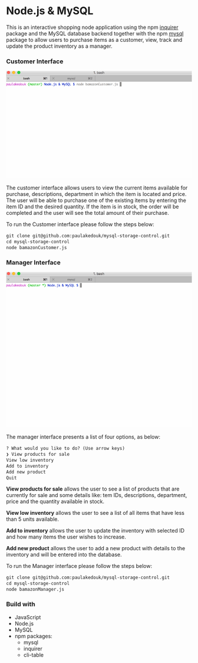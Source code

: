 # Node.js & MySQL

This is an interactive shopping node application using the npm [inquirer](https://www.npmjs.com/package/inquirer) package and the MySQL database backend together with the npm [mysql](https://www.npmjs.com/package/mysql) package to allow users to purchase items as a customer, view, track and update the product inventory as a manager.

### Customer Interface

<img src="/gifs/bamazonCustomer.gif">

The customer interface allows users to view the current items available for purchase, descriptions, department in which the item is located and price. The user will be able to purchase one of the existing items by entering the item ID and the desired quantity. If the item is in stock, the order will be completed and the user will see the total amount of their purchase.

To run the Customer interface please follow the steps below:

    git clone git@github.com:paulakedouk/mysql-storage-control.git
    cd mysql-storage-control
    node bamazonCustomer.js

### Manager Interface

<img src="/gifs/bamazonManager.gif">

The manager interface presents a list of four options, as below:

    ? What would you like to do? (Use arrow keys)
    ❯ View products for sale
    View low inventory
    Add to inventory
    Add new product
    Quit

**View products for sale** allows the user to see a list of products that are currently for sale and some details like: tem IDs, descriptions, department, price and the quantity available in stock.

**View low inventory** allows the user to see a list of all items that have less than 5 units available.

**Add to inventory** allows the user to update the inventory with selected ID and how many items the user wishes to increase.

**Add new product** allows the user to add a new product with details to the inventory and will be entered into the database.

To run the Manager interface please follow the steps below:

    git clone git@github.com:paulakedouk/mysql-storage-control.git
    cd mysql-storage-control
    node bamazonManager.js

### Build with

* JavaScript
* Node.js
* MySQL
* npm packages:
  * mysql
  * inquirer
  * cli-table
